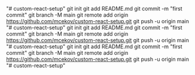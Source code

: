 "# custom-react-setup"  git init git add README.md git commit -m "first commit" git branch -M main git remote add origin https://github.com/mcekov/custom-react-setup.git git push -u origin main
"# custom-react-setup"  git init git add README.md git commit -m "first commit" git branch -M main git remote add origin https://github.com/mcekov/custom-react-setup.git git push -u origin main
"# custom-react-setup"  git init git add README.md git commit -m "first commit" git branch -M main git remote add origin https://github.com/mcekov/custom-react-setup.git git push -u origin main
"# custom-react-setup" 
